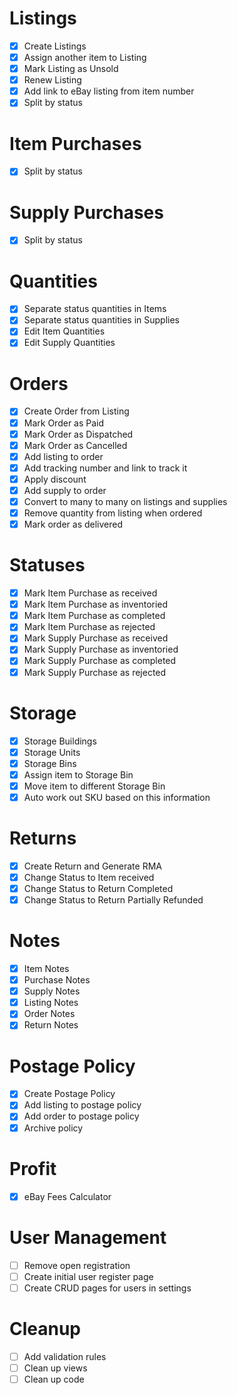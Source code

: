 # Listings
- [x] Create Listings
- [x] Assign another item to Listing
- [x] Mark Listing as Unsold
- [x] Renew Listing
- [x] Add link to eBay listing from item number
- [x] Split by status

# Item Purchases
- [x] Split by status

# Supply Purchases
- [x] Split by status

# Quantities
- [x] Separate status quantities in Items
- [x] Separate status quantities in Supplies
- [x] Edit Item Quantities
- [x] Edit Supply Quantities

# Orders
- [x] Create Order from Listing
- [x] Mark Order as Paid
- [x] Mark Order as Dispatched
- [x] Mark Order as Cancelled
- [x] Add listing to order
- [x] Add tracking number and link to track it
- [x] Apply discount
- [x] Add supply to order
- [x] Convert to many to many on listings and supplies
- [x] Remove quantity from listing when ordered
- [x] Mark order as delivered

# Statuses
- [x] Mark Item Purchase as received
- [x] Mark Item Purchase as inventoried
- [x] Mark Item Purchase as completed
- [x] Mark Item Purchase as rejected
- [x] Mark Supply Purchase as received
- [x] Mark Supply Purchase as inventoried
- [x] Mark Supply Purchase as completed
- [x] Mark Supply Purchase as rejected

# Storage
- [x] Storage Buildings
- [x] Storage Units
- [x] Storage Bins
- [x] Assign item to Storage Bin
- [x] Move item to different Storage Bin
- [x] Auto work out SKU based on this information

# Returns
- [x] Create Return and Generate RMA
- [x] Change Status to Item received
- [x] Change Status to Return Completed
- [x] Change Status to Return Partially Refunded

# Notes
- [x] Item Notes
- [x] Purchase Notes
- [x] Supply Notes
- [x] Listing Notes
- [x] Order Notes
- [x] Return Notes

# Postage Policy
- [x] Create Postage Policy
- [x] Add listing to postage policy
- [x] Add order to postage policy
- [x] Archive policy

# Profit
- [x] eBay Fees Calculator

# User Management
- [ ] Remove open registration
- [ ] Create initial user register page
- [ ] Create CRUD pages for users in settings

# Cleanup
- [ ] Add validation rules
- [ ] Clean up views
- [ ] Clean up code

